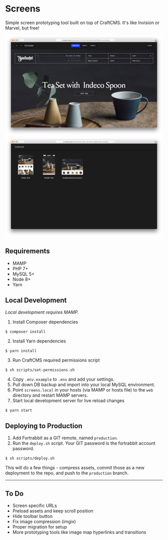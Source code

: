 # Screens

Simple screen prototyping tool built on top of CraftCMS. It's like Invision or Marvel, but free!

![Project View](assets/project_detail.png)
![Client Index](assets/client_index.png)

## Requirements
- MAMP
- PHP 7+
- MySQL 5+
- Node 8+
- Yarn 

## Local Development

*Local development requires MAMP.*

1. Install Composer dependencies
```
$ composer install
```
2. Install Yarn dependencies
```
$ yarn install
```
3. Run CraftCMS required permissions script
```
$ sh scripts/set-permissions.sh
```
4. Copy `.env.example` to `.env` and add your settings.
5. Pull down DB backup and import into your local MySQL environment.
6. Point `screens.local` in your hosts (via MAMP or hosts file) to the `web` directory and restart MAMP servers.
7. Start local development server for live reload changes
```
$ yarn start
```

## Deploying to Production

1. Add Fortrabbit as a GIT remote, named `production`.
2. Run the `deploy.sh` script. Your GIT password is the fortrabbit account password.

```
$ sh scripts/deploy.sh
```

This will do a few things - compress assets, commit those as a new deployment to the repo, and push to the `production` branch.

----

## To Do

* Screen specific URLs
* Preload assets and keep scroll position
* Hide toolbar button
* Fix image compression (imgix)
* Proper migration for setup
* More prototyping tools like image map hyperlinks and transitions